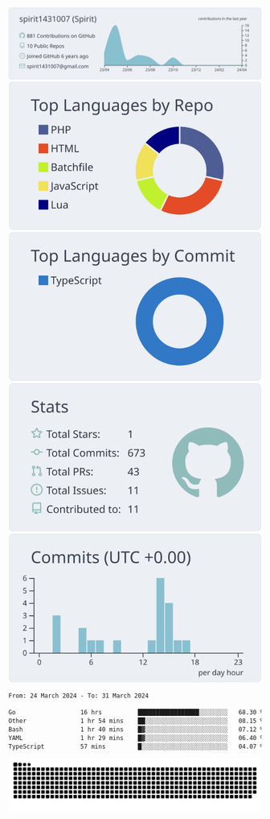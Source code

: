 [![](https://raw.githubusercontent.com/spirit1431007/spirit1431007/master/profile-summary-card-output/nord_bright/0-profile-details.svg)](https://git.io/spiritx)
[![](https://raw.githubusercontent.com/spirit1431007/spirit1431007/master/profile-summary-card-output/nord_bright/1-repos-per-language.svg)](https://git.io/spiritx) [![](https://raw.githubusercontent.com/spirit1431007/spirit1431007/master/profile-summary-card-output/nord_bright/2-most-commit-language.svg)](https://git.io/spiritx)
[![](https://raw.githubusercontent.com/spirit1431007/spirit1431007/master/profile-summary-card-output/nord_bright/3-stats.svg)](https://git.io/spiritx) [![](https://raw.githubusercontent.com/spirit1431007/spirit1431007/master/profile-summary-card-output/nord_bright/4-productive-time.svg)](https://git.io/spiritx)

<!--START_SECTION:waka-->

```txt
From: 24 March 2024 - To: 31 March 2024

Go                  16 hrs          █████████████████░░░░░░░░   68.30 %
Other               1 hr 54 mins    ██░░░░░░░░░░░░░░░░░░░░░░░   08.15 %
Bash                1 hr 40 mins    █▓░░░░░░░░░░░░░░░░░░░░░░░   07.12 %
YAML                1 hr 29 mins    █▓░░░░░░░░░░░░░░░░░░░░░░░   06.40 %
TypeScript          57 mins         █░░░░░░░░░░░░░░░░░░░░░░░░   04.07 %
```

<!--END_SECTION:waka-->

![contribution](https://github.com/spirit1431007/spirit1431007/blob/output/github-contribution-grid-snake.svg)

